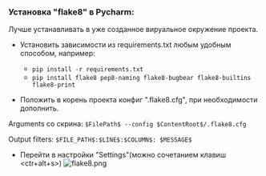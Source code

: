 ### Установка "flake8" в Pycharm:
Лучше устанавливать в уже созданное вируальное окружение проекта.

- Установить зависимости из requirements.txt любым удобным способом, например: 
  - ```pip install -r requirements.txt```
  - ```pip install flake8 pep8-naming flake8-bugbear flake8-builtins flake8-print```

- Положить в корень проекта конфиг ".flake8.cfg", при необходимости дополнить.


Arguments со скрина:
```$FilePath$ --config $ContentRoot$/.flake8.cfg```

Output filters:
```$FILE_PATH$:$LINE$:$COLUMN$: $MESSAGE$```

- Перейти в настройки "Settings"(можно сочетанием клавиш <ctr+alt+s>)
![flake8.png](img%2Fflake8.png)